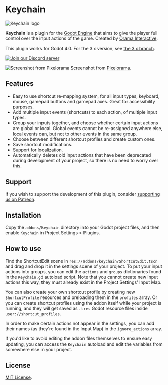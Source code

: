 # Keychain
![Keychain logo](https://user-images.githubusercontent.com/35376950/171882026-fdfa394b-fb3f-42a6-8ae2-3f2c0e504663.png)

**Keychain** is a plugin for the [Godot Engine](https://godotengine.org/) that aims to give the player full control over the input actions of the game. Created by [Orama Interactive](https://oramainteractive.com).

This plugin works for Godot 4.0. For the 3.x version, see [the 3.x branch](https://github.com/Orama-Interactive/Keychain/tree/3.x).

[![Join our Discord server](https://discord.com/api/guilds/645793202393186339/embed.png)](https://discord.gg/GTMtr8s)

![Screenshot from Pixelorama](https://user-images.githubusercontent.com/35376950/168581977-62a5c64d-0b64-428c-a738-528611c88898.png)
Screenshot from [Pixelorama](https://github.com/Orama-Interactive/Pixelorama).

## Features
- Easy to use shortcut re-mapping system, for all input types, keyboard, mouse, gamepad buttons and gamepad axes. Great for accessibility purposes.
- Add multiple input events (shortcuts) to each action, of multiple input types.
- Group your inputs together, and choose whether certain input actions are global or local. Global events cannot be re-assigned anywhere else, local events can, but not to other events in the same group.
- Choose between different shortcut profiles and create custom ones.
- Save shortcut modifications.
- Support for localization.
- Automatically deletes old input actions that have been deprecated during development of your project, so there is no need to worry over this.

## Support
If you wish to support the development of this plugin, consider [supporting us on Patreon](https://patreon.com/OramaInteractive).

## Installation
Copy the `addons/keychain` directory into your Godot project files, and then enable `Keychain` in Project Settings > Plugins.

## How to use
Find the ShortcutEdit scene in `res://addons/keychain/ShortcutEdit.tscn` and drag and drop it in the settings scene of your project. To put your input actions into groups, you can edit the `actions` and `groups` dictionaries found in the `Keychain.gd` autoload script. Note that you cannot create new input actions this way, they must already exist in the Project Settings' Input Map.

You can also create your own shortcut profile by creating new `ShortcutProfile` resources and preloading them in the `profiles` array. Or you can create shortcut profiles using the addon itself while your project is running, and they will get saved as `.tres` Godot resource files inside `user://shortcut_profiles`.

In order to make certain actions not appear in the settings, you can add their names (as they're found in the Input Map) in the `ignore_actions` array.

If you'd like to avoid editing the addon files themselves to ensure easy updating, you can access the `Keychain` autoload and edit the variables from somewhere else in your project.

## License
[MIT License](https://github.com/Orama-Interactive/GodotBetterInput/blob/main/LICENSE).
